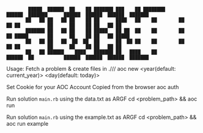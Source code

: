 ``` text
        █████  ██████  ██    ██ ███████ ███    ██ ████████      ██████  ███████      ██████  ██████  ██████  ███████ 
       ██   ██ ██   ██ ██    ██ ██      ████   ██    ██        ██    ██ ██          ██      ██    ██ ██   ██ ██    
       ███████ ██   ██ ██    ██ █████   ██ ██  ██    ██        ██    ██ █████       ██      ██    ██ ██   ██ █████ 
       ██   ██ ██   ██  ██  ██  ██      ██  ██ ██    ██        ██    ██ ██          ██      ██    ██ ██   ██ ██    
       ██   ██ ██████    ████   ███████ ██   ████    ██         ██████  ██           ██████  ██████  ██████  ███████
 ```





Usage:
Fetch a problem & create files in ./<year>/<day>/
aoc new <year(default: current_year)> <day(default: today)>

Set Cookie for your AOC Account Copied from the browser
aoc auth <cookie>

Run solution `main.rb` using the data.txt as ARGF
cd <problem_path> && aoc run

Run solution `main.rb` using the example.txt as ARGF
cd <problem_path> && aoc run example
